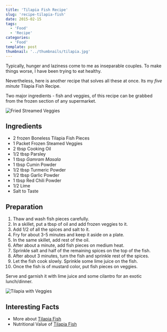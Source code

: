 ```yaml
---
title: 'Tilapia Fish Recipe'
slug: 'recipe-tilapia-fish'
date: 2015-02-15
tags:
  - 'Food'
  - 'Recipe'
categories:
  - 'Food'
template: post
thumbnail: '../thumbnails/tilapia.jpg'
---
```


Typically, hunger and laziness come to me as inseparable couples. To
make things worse, I have been trying to eat healthy.

Nevertheless, here is another recipe that solves all these at once. Its
my _five minute_ Tilapia Fish Recipe.

Two major ingredients - fish and veggies, of this recipe can be grabbed
from the frozen section of any supermarket.

![Fried Streamed Veggies](https://res.cloudinary.com/sadanandsingh/image/upload/v1496963331/CookingVeggies_ti4q5u.jpg)

## Ingredients

- 2 frozen Boneless Tilapia Fish Pieces
- 1 Packet Frozen Steamed Veggies
- 2 tbsp Cooking Oil
- 1/2 tbsp Parsley
- 1 tbsp _Gamram Masala_
- 1 tbsp Cumin Powder
- 1/2 tbsp Turmeric Powder
- 1/2 tbsp Garlic Powder
- 1 tbsp Red Chili Powder
- 1/2 Lime
- Salt to Taste

## Preparation

1. Thaw and wash fish pieces carefully.
2. In a skillet, put a tbsp of oil and add frozen veggies to it.
3. Add 1/2 of all the spices and salt to it.
4. Fry for about 3-5 minutes and keep it aside on a plate.
5. In the same skillet, add rest of the oil.
6. After about a minute, add fish pieces on medium heat.
7. Sprinkle salt and half of the remaining spices on the top of the
   fish.
8. After about 3 minutes, turn the fish and sprinkle rest of the
   spices.
9. Let the fish cook slowly. Sprinkle some lime juice on the fish.
10. Once the fish is of mustard color, put fish pieces on veggies.

Serve and garnish it with lime juice and some cilantro for an exotic
lunch/dinner.

![Tilapia with Veggies](https://res.cloudinary.com/sadanandsingh/image/upload/v1496963334/Tilapia_v0cehs.jpg)

## Interesting Facts

- More about [Tilapia Fish](https://en.wikipedia.org/wiki/Tilapia)
- Nutritional Value of [Tilapia Fish](https://nutritiondata.self.com/facts/finfish-and-shellfish-products/9244/2)
